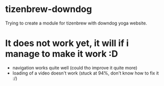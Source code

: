 # tizenbrew-downdog
Trying to create a module for tizenbrew with downdog yoga website.

# It does not work yet, it will if i manage to make it work :D
- navigation works quite well (could tho improve it quite more)
- loading of a video doesn't work (stuck at 94%, don't know how to fix it :/)

